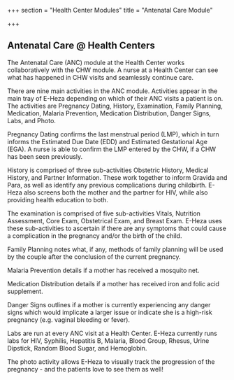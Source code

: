 +++
section = "Health Center Modules"
title = "Antenatal Care Module"

+++
## **Antenatal Care @ Health Centers**

The Antenatal Care (ANC) module at the Health Center works collaboratively with the CHW module. A nurse at a Health Center can see what has happened in CHW visits and seamlessly continue care.

There are nine main activities in the ANC module. Activities appear in the main tray of E-Heza depending on which of their ANC visits a patient is on. The activities are Pregnancy Dating, History, Examination, Family Planning, Medication, Malaria Prevention, Medication Distribution, Danger Signs, Labs, and Photo.

Pregnancy Dating confirms the last menstrual period (LMP), which in turn informs the Estimated Due Date (EDD) and Estimated Gestational Age (EGA). A nurse is able to confirm the LMP entered by the CHW, if a CHW has been seen previously.

History is comprised of three sub-activities Obstetric History, Medical History, and Partner Information. These work together to inform Gravida and Para, as well as identify any previous complications during childbirth. E-Heza also screens both the mother and the partner for HIV, while also providing health education to both.

The examination is comprised of five sub-activities Vitals, Nutrition Assessment, Core Exam, Obstetrical Exam, and Breast Exam. E-Heza uses these sub-activities to ascertain if there are any symptoms that could cause a complication in the pregnancy and/or the birth of the child.

Family Planning notes what, if any, methods of family planning will be used by the couple after the conclusion of the current pregnancy.

Malaria Prevention details if a mother has received a mosquito net.

Medication Distribution details if a mother has received iron and folic acid supplement.

Danger Signs outlines if a mother is currently experiencing any danger signs which would implicate a larger issue or indicate she is a high-risk pregnancy (e.g. vaginal bleeding or fever).

Labs are run at every ANC visit at a Health Center. E-Heza currently runs labs for HIV, Syphilis, Hepatitis B, Malaria, Blood Group, Rhesus, Urine Dipstick, Random Blood Sugar, and Hemoglobin.

The photo activity allows E-Heza to visually track the progression of the pregnancy - and the patients love to see them as well!